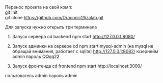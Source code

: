 Перенос проекта на свой комп:<br>
git init<br>
git clone https://github.com/Draconic1/lizalab.git<br>

Для запуска нужно открыть три терминала

1. Запуск сервера
cd backend
npm start
http://127.0.0.1:8080/

2. Запуск админки на сервере
cd
npm start mysql-admin (на mysql не обращай внимания, работает с sqlite)
http://127.0.0.1:8082/ 
юзернейм admin
пароль QQqq22

3. Запуск фронтенда
cd frontend
npm start
http://localhost:3000/
    
пользователь admin
пароль admin
